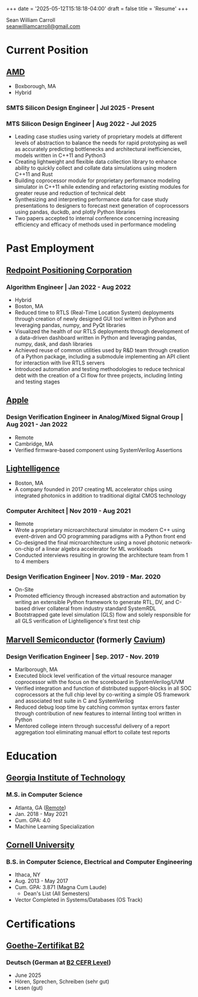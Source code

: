 +++
date = '2025-05-12T15:18:18-04:00'
draft = false
title = 'Resume'
+++

Sean William Carroll  
seanwilliamcarroll@gmail.com

# Current Position

## [AMD](https://www.amd.com/)
- Boxborough, MA 
- Hybrid
### SMTS Silicon Design Engineer | Jul 2025 - Present
### MTS Silicon Design Engineer | Aug 2022 - Jul 2025
- Leading case studies using variety of proprietary models at different levels of abstraction to balance the needs for rapid prototyping as well as accurately predicting bottlenecks and architectural inefficiencies, models written in C++11 and Python3
- Creating lightweight and flexible data collection library to enhance ability to quickly collect and collate data simulations using modern C++11 and Rust
- Building coprocessor module for proprietary performance modeling simulator in C++11 while extending and refactoring existing modules for greater reuse and reduction of technical debt
- Synthesizing and interpreting performance data for case study presentations to designers to forecast next generation of coprocessors using pandas, duckdb, and plotly Python libraries
- Two papers accepted to internal conference concerning increasing efficiency and efficacy of methods used in performance modeling


# Past Employment

## [Redpoint Positioning Corporation](https://www.redpointpositioning.com/)
### Algorithm Engineer | Jan 2022 - Aug 2022
- Hybrid
- Boston, MA 
- Reduced time to RTLS (Real-Time Location System) deployments through creation of newly designed GUI tool written in Python and leveraging pandas, numpy, and PyQt libraries
- Visualized the health of our RTLS deployments through development of a data-driven dashboard written in Python and leveraging pandas, numpy, dask, and dash libraries
- Achieved reuse of common utilities used by R\&D team through creation of a Python package, including a submodule implementing an API client for interaction with live RTLS servers
- Introduced automation and testing methodologies to reduce technical debt with the creation of a CI flow for three projects, including linting and testing stages


## [Apple](https://www.apple.com/)
### Design Verification Engineer in Analog/Mixed Signal Group | Aug 2021 - Jan 2022
- Remote
- Cambridge, MA 
- Verified firmware-based component using SystemVerilog Assertions


## [Lightelligence](https://www.lightelligence.ai/)
- Boston, MA 
- A company founded in 2017 creating ML accelerator chips using integrated photonics in addition to traditional digital CMOS technology
### Computer Architect | Nov 2019 - Aug 2021
- Remote
- Wrote a proprietary microarchitectural simulator in modern C++ using event-driven and OO programming paradigms with a Python front end
- Co-designed the final microarchitecture using a novel photonic network-on-chip of a linear algebra accelerator for ML workloads
- Conducted interviews resulting in growing the architecture team from 1 to 4 members 

### Design Verification Engineer | Nov. 2019 - Mar. 2020 
- On-Site
- Promoted efficiency through increased abstraction and automation by writing an extensible Python framework to generate RTL, DV, and C-based driver collateral from industry standard SystemRDL
- Bootstrapped gate level simulation (GLS) flow and solely responsible for all GLS verification of Lightelligence's first test chip


## [Marvell Semiconductor](https://www.marvell.com/) (formerly [Cavium](https://en.wikipedia.org/wiki/Cavium))
### Design Verification Engineer  | Sep. 2017 - Nov. 2019 
- Marlborough, MA
- Executed block level verification of the virtual resource manager coprocessor with the focus on the scoreboard in SystemVerilog/UVM
- Verified integration and function of distributed support-blocks in all SOC coprocessors at the full chip level by co-writing a simple OS framework and associated test suite in C and SystemVerilog
- Reduced debug loop time by catching common syntax errors faster through contribution of new features to internal linting tool written in Python
- Mentored college intern through successful delivery of a report aggregation tool eliminating manual effort to collate test reports

# Education

## [Georgia Institute of Technology](https://www.gatech.edu/)
### M.S. in Computer Science
- Atlanta, GA ([Remote](https://omscs.gatech.edu/))
- Jan. 2018 - May 2021
- Cum. GPA: 4.0
- Machine Learning Specialization

## [Cornell University](https://www.cornell.edu/)
### B.S. in Computer Science, Electrical and Computer Engineering
- Ithaca, NY
- Aug. 2013 - May 2017
- Cum. GPA: 3.871 (Magna Cum Laude)
  - Dean's List (All Semesters)
- Vector Completed in Systems/Databases (OS Track)

# Certifications

## [Goethe-Zertifikat B2](https://www.goethe.de/ins/us/en/spr/prf/gzb2.cfm)

### Deutsch (German at [B2 CEFR Level](https://en.wikipedia.org/wiki/Common_European_Framework_of_Reference_for_Languages))
- June 2025
- Hören, Sprechen, Schreiben (sehr gut)
- Lesen (gut)
